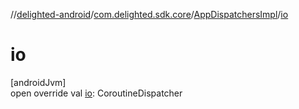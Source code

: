 //[delighted-android](../../../index.md)/[com.delighted.sdk.core](../index.md)/[AppDispatchersImpl](index.md)/[io](io.md)

# io

[androidJvm]\
open override val [io](io.md): CoroutineDispatcher

